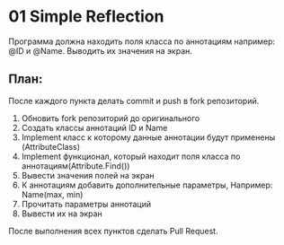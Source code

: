 # 01 Simple Reflection
Программа должна находить поля класса по аннотациям
например: @ID и @Name. Выводить их значения на экран.

## План:
После каждого пункта делать commit и push в fork репозиторий.

1. Обновить fork репозиторий до оригинального
2. Создать классы аннотаций ID и Name
3. Implement класс к которому данные аннотации будут применены
(AttributeClass)
4. Implement функционал, который находит поля класса по 
аннотациям(Attribute.Find())
5. Вывести значения полей на экран
6. К аннотациям добавить дополнительные параметры, Например: Name(max, min)
7. Прочитать параметры аннотаций
8. Вывести их на экран 

После выполнения всех пунктов сделать Pull Request.